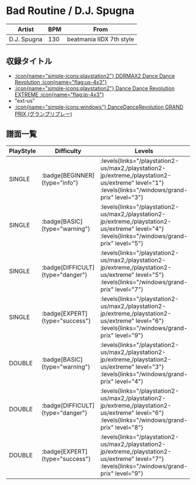 # Bad Routine / D.J. Spugna

|Artist|BPM|From|
|------|---|----|
|D.J. Spugna|130|beatmania IIDX 7th style|

## 収録タイトル

- [:icon{name="simple-icons:playstation2"} DDRMAX2 Dance Dance Revolution :icon{name="flag:us-4x3"}](/playstation2-us/max2)
- [:icon{name="simple-icons:playstation2"} Dance Dance Revolution EXTREME :icon{name="flag:jp-4x3"}](/playstation2-jp/extreme)
- "ext-us"
- [:icon{name="simple-icons:windows"} DanceDanceRevolution GRAND PRIX (グランプリプレー)](/windows/grand-prix)

## 譜面一覧

|PlayStyle|Difficulty|Levels|Notes|Movie|
|---------|----------|------|-----|-----|
|SINGLE| :badge[BEGINNER]{type="info"}| :levels{links="/playstation2-us/max2,/playstation2-jp/extreme,/playstation2-us/extreme" level="1"} :levels{links="/windows/grand-prix" level="3"}|103/0||
|SINGLE| :badge[BASIC]{type="warning"}| :levels{links="/playstation2-us/max2,/playstation2-jp/extreme,/playstation2-us/extreme" level="4"} :levels{links="/windows/grand-prix" level="5"}|127/4||
|SINGLE| :badge[DIFFICULT]{type="danger"}| :levels{links="/playstation2-us/max2,/playstation2-jp/extreme,/playstation2-us/extreme" level="5"} :levels{links="/windows/grand-prix" level="7"}|189/7||
|SINGLE| :badge[EXPERT]{type="success"}| :levels{links="/playstation2-us/max2,/playstation2-jp/extreme,/playstation2-us/extreme" level="6"} :levels{links="/windows/grand-prix" level="9"}|207/30||
|DOUBLE| :badge[BASIC]{type="warning"}| :levels{links="/playstation2-us/max2,/playstation2-jp/extreme,/playstation2-us/extreme" level="3"} :levels{links="/windows/grand-prix" level="4"}|117/7||
|DOUBLE| :badge[DIFFICULT]{type="danger"}| :levels{links="/playstation2-us/max2,/playstation2-jp/extreme,/playstation2-us/extreme" level="6"} :levels{links="/windows/grand-prix" level="8"}|187/4||
|DOUBLE| :badge[EXPERT]{type="success"}| :levels{links="/playstation2-us/max2,/playstation2-jp/extreme,/playstation2-us/extreme" level="7"} :levels{links="/windows/grand-prix" level="9"}|226/12||
